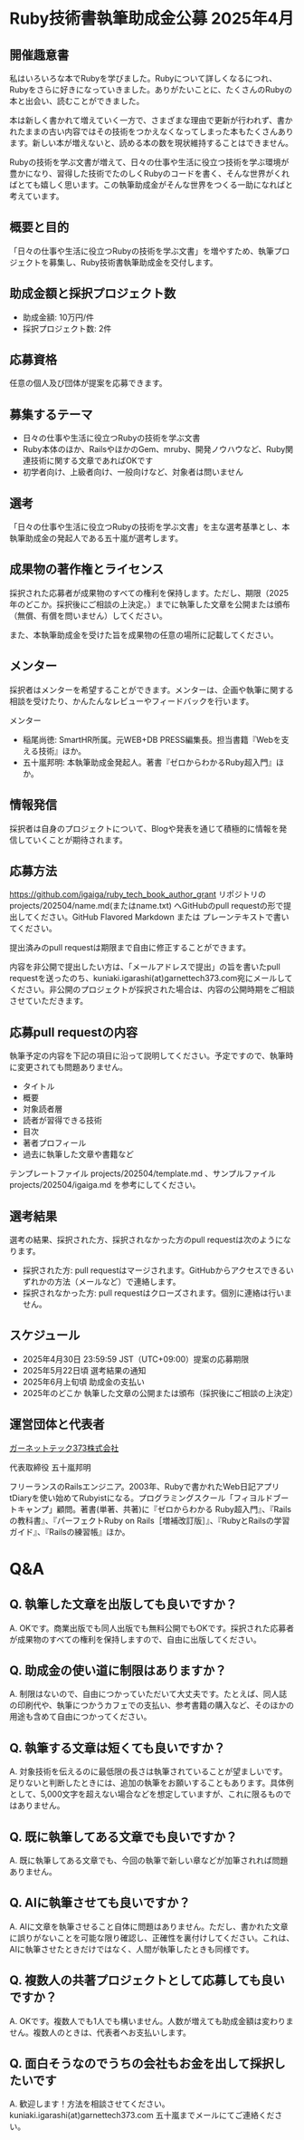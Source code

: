 # Ruby技術書執筆助成金公募 2025年4月

## 開催趣意書

私はいろいろな本でRubyを学びました。Rubyについて詳しくなるにつれ、Rubyをさらに好きになっていきました。ありがたいことに、たくさんのRubyの本と出会い、読むことができました。

本は新しく書かれて増えていく一方で、さまざまな理由で更新が行われず、書かれたままの古い内容ではその技術をつかえなくなってしまった本もたくさんあります。新しい本が増えないと、読める本の数を現状維持することはできません。

Rubyの技術を学ぶ文書が増えて、日々の仕事や生活に役立つ技術を学ぶ環境が豊かになり、習得した技術でたのしくRubyのコードを書く、そんな世界がくればとても嬉しく思います。この執筆助成金がそんな世界をつくる一助になればと考えています。

## 概要と目的

「日々の仕事や生活に役立つRubyの技術を学ぶ文書」を増やすため、執筆プロジェクトを募集し、Ruby技術書執筆助成金を交付します。

## 助成金額と採択プロジェクト数

- 助成金額: 10万円/件
- 採択プロジェクト数: 2件

## 応募資格

任意の個人及び団体が提案を応募できます。

## 募集するテーマ

- 日々の仕事や生活に役立つRubyの技術を学ぶ文書
- Ruby本体のほか、RailsやほかのGem、mruby、開発ノウハウなど、Ruby関連技術に関する文章であればOKです
- 初学者向け、上級者向け、一般向けなど、対象者は問いません

## 選考

「日々の仕事や生活に役立つRubyの技術を学ぶ文書」を主な選考基準とし、本執筆助成金の発起人である五十嵐が選考します。

## 成果物の著作権とライセンス

採択された応募者が成果物のすべての権利を保持します。ただし、期限（2025年のどこか。採択後にご相談の上決定。）までに執筆した文章を公開または頒布（無償、有償を問いません）してください。

また、本執筆助成金を受けた旨を成果物の任意の場所に記載してください。

## メンター

採択者はメンターを希望することができます。メンターは、企画や執筆に関する相談を受けたり、かんたんなレビューやフィードバックを行います。

メンター

- 稲尾尚徳: SmartHR所属。元WEB+DB PRESS編集長。担当書籍『Webを支える技術』ほか。
- 五十嵐邦明: 本執筆助成金発起人。著書『ゼロからわかるRuby超入門』ほか。

## 情報発信

採択者は自身のプロジェクトについて、Blogや発表を通じて積極的に情報を発信していくことが期待されます。

## 応募方法

https://github.com/igaiga/ruby_tech_book_author_grant リポジトリの projects/202504/name.md(またはname.txt) へGitHubのpull requestの形で提出してください。GitHub Flavored Markdown または プレーンテキストで書いてください。

提出済みのpull requestは期限まで自由に修正することができます。

内容を非公開で提出したい方は、「メールアドレスで提出」の旨を書いたpull requestを送ったのち、kuniaki.igarashi(at)garnettech373.com宛にメールしてください。非公開のプロジェクトが採択された場合は、内容の公開時期をご相談させていただきます。

## 応募pull requestの内容

執筆予定の内容を下記の項目に沿って説明してください。予定ですので、執筆時に変更されても問題ありません。

- タイトル
- 概要
- 対象読者層
- 読者が習得できる技術
- 目次
- 著者プロフィール
- 過去に執筆した文章や書籍など

テンプレートファイル projects/202504/template.md 、サンプルファイル projects/202504/igaiga.md を参考にしてください。

## 選考結果

選考の結果、採択された方、採択されなかった方のpull requestは次のようになります。

- 採択された方: pull requestはマージされます。GitHubからアクセスできるいずれかの方法（メールなど）で連絡します。
- 採択されなかった方: pull requestはクローズされます。個別に連絡は行いません。

## スケジュール

- 2025年4月30日 23:59:59 JST（UTC+09:00）提案の応募期限
- 2025年5月22日頃 選考結果の通知
- 2025年6月上旬頃 助成金の支払い
- 2025年のどこか 執筆した文章の公開または頒布（採択後にご相談の上決定）

## 運営団体と代表者

[ガーネットテック373株式会社](https://garnettech373.com)

代表取締役 五十嵐邦明

フリーランスのRailsエンジニア。2003年、Rubyで書かれたWeb日記アプリtDiaryを使い始めてRubyistになる。プログラミングスクール「フィヨルドブートキャンプ」顧問。著書(単著、共著)に『ゼロからわかる Ruby超入門』、『Railsの教科書』、『パーフェクトRuby on Rails［増補改訂版］』、『RubyとRailsの学習ガイド』、『Railsの練習帳』ほか。

# Q&A

## Q. 執筆した文章を出版しても良いですか？

A. OKです。商業出版でも同人出版でも無料公開でもOKです。採択された応募者が成果物のすべての権利を保持しますので、自由に出版してください。

## Q. 助成金の使い道に制限はありますか？

A. 制限はないので、自由につかっていただいて大丈夫です。たとえば、同人誌の印刷代や、執筆につかうカフェでの支払い、参考書籍の購入など、そのほかの用途も含めて自由につかってください。

## Q. 執筆する文章は短くても良いですか？

A. 対象技術を伝えるのに最低限の長さは執筆されていることが望ましいです。足りないと判断したときには、追加の執筆をお願いすることもあります。具体例として、5,000文字を超えない場合などを想定していますが、これに限るものではありません。

## Q. 既に執筆してある文章でも良いですか？

A. 既に執筆してある文章でも、今回の執筆で新しい章などが加筆されれば問題ありません。

## Q. AIに執筆させても良いですか？

A. AIに文章を執筆させること自体に問題はありません。ただし、書かれた文章に誤りがないことを可能な限り確認し、正確性を裏付けしてください。これは、AIに執筆させたときだけではなく、人間が執筆したときも同様です。

## Q. 複数人の共著プロジェクトとして応募しても良いですか？

A. OKです。複数人でも1人でも構いません。人数が増えても助成金額は変わりません。複数人のときは、代表者へお支払いします。

## Q. 面白そうなのでうちの会社もお金を出して採択したいです

A. 歓迎します！方法を相談させてください。kuniaki.igarashi(at)garnettech373.com 五十嵐までメールにてご連絡ください。
